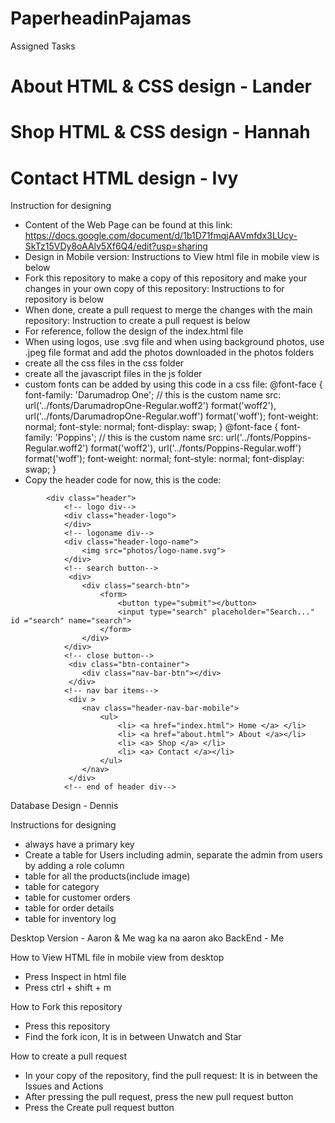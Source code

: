 # PaperheadinPajamas

Assigned Tasks

# About HTML & CSS design - Lander
# Shop HTML & CSS design - Hannah
# Contact HTML design - Ivy

Instruction for designing
- Content of the Web Page can be found at this link: https://docs.google.com/document/d/1b1D71fmqjAAVmfdx3LUcy-SkTz15VDy8oAAlv5Xf6Q4/edit?usp=sharing
- Design in Mobile version: Instructions to View html file in mobile view is below
- Fork this repository to make a copy of this repository and make your changes in your own copy of this repository: Instructions to for repository is below
- When done, create a pull request to merge the changes with the main repository: Instruction to create a pull request is below
- For reference, follow the design of the index.html file
- When using logos, use .svg file and when using background photos, use .jpeg file format and add the photos downloaded in the photos folders
- create all the css files in the css folder
- create all the javascript files in the js folder
- custom fonts can be added by using this code in a css file:
  @font-face {
    font-family: 'Darumadrop One'; // this is the custom name
    src: url('../fonts/DarumadropOne-Regular.woff2') format('woff2'),
        url('../fonts/DarumadropOne-Regular.woff') format('woff');
    font-weight: normal;
    font-style: normal;
    font-display: swap;
}
@font-face {
    font-family: 'Poppins'; // this is the custom name
    src: url('../fonts/Poppins-Regular.woff2') format('woff2'),
        url('../fonts/Poppins-Regular.woff') format('woff');
    font-weight: normal;
    font-style: normal;
    font-display: swap;
}
- Copy the header code for now, this is the code:
<!-- header div-->
            <div class="header">
                <!-- logo div-->
                <div class="header-logo">
                </div>
                <!-- logoname div-->
                <div class="header-logo-name">
                    <img src="photos/logo-name.svg">
                </div>
                <!-- search button-->
                 <div>
                    <div class="search-btn">
                        <form>
                            <button type="submit"></button>
                            <input type="search" placeholder="Search..." id ="search" name="search">
                        </form>
                    </div>
                </div>
                <!-- close button-->
                 <div class="btn-container">
                    <div class="nav-bar-btn"></div>
                 </div>
                <!-- nav bar items-->
                 <div >
                    <nav class="header-nav-bar-mobile">
                        <ul>
                            <li> <a href="index.html"> Home </a> </li>
                            <li> <a href="about.html"> About </a></li>
                            <li> <a> Shop </a> </li>
                            <li> <a> Contact </a></li>
                        </ul>
                    </nav>
                 </div>
                <!-- end of header div-->

Database Design - Dennis

Instructions for designing
- always have a primary key
- Create a table for Users including admin, separate the admin from users by adding a role column
- table for all the products(include image)
- table for category
- table for customer orders
- table for order details
- table for inventory log

Desktop Version - Aaron & Me
wag ka na aaron ako 
BackEnd - Me

How to View HTML file in mobile view from desktop
- Press Inspect in html file
- Press ctrl + shift + m

How to Fork this repository
- Press this repository
- Find the fork icon, It is in between Unwatch and Star

How to create a pull request
- In your copy of the repository, find the pull request: It is in between the Issues and Actions
- After pressing the pull request, press the new pull request button
- Press the Create pull request button

